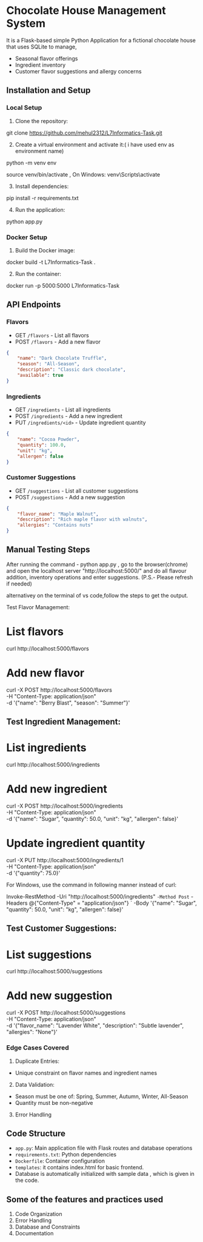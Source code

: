 # Chocolate House Management System

It is a  Flask-based simple Python Application for a fictional chocolate house that uses SQLite to manage,
 - Seasonal flavor offerings 
 - Ingredient inventory
 - Customer flavor suggestions and allergy concerns

## Installation and Setup

### Local Setup

1. Clone the repository:

git clone https://github.com/mehul2312/L7Informatics-Task.git


2. Create a virtual environment and activate it:( i have used env as environment name)

python -m venv env

source venv/bin/activate  , On Windows: venv\Scripts\activate


3. Install dependencies:

pip install -r requirements.txt


4. Run the application:

python app.py


### Docker Setup

1. Build the Docker image:

docker build -t  L7Informatics-Task .


2. Run the container:

docker run -p 5000:5000 L7Informatics-Task


## API Endpoints

### Flavors

- GET `/flavors` - List all flavors
- POST `/flavors` - Add a new flavor

```json
{
    "name": "Dark Chocolate Truffle",
    "season": "All-Season",
    "description": "Classic dark chocolate",
    "available": true
}
```

### Ingredients

- GET `/ingredients` - List all ingredients
- POST `/ingredients` - Add a new ingredient
- PUT `/ingredients/<id>` - Update ingredient quantity

```json
{
    "name": "Cocoa Powder",
    "quantity": 100.0,
    "unit": "kg",
    "allergen": false
}
```

### Customer Suggestions

- GET `/suggestions` - List all customer suggestions
- POST `/suggestions` - Add a new suggestion

```json
{
    "flavor_name": "Maple Walnut",
    "description": "Rich maple flavor with walnuts",
    "allergies": "Contains nuts"
}
```

## Manual Testing Steps
After running the command - python app.py , go to the browser(chrome) and open the localhost server "http://localhost:5000/" and do all flavour addition, inventory operations and  enter suggestions. 
(P.S.- Please refresh if needed)

alternativey on the terminal of vs code,follow the steps to get the output.

Test Flavor Management:

# List flavors
curl http://localhost:5000/flavors

# Add new flavor
curl -X POST http://localhost:5000/flavors \
     -H "Content-Type: application/json" \
     -d '{"name": "Berry Blast", "season": "Summer"}'


## Test Ingredient Management:

# List ingredients
curl http://localhost:5000/ingredients

# Add new ingredient
curl -X POST http://localhost:5000/ingredients \
     -H "Content-Type: application/json" \
     -d '{"name": "Sugar", "quantity": 50.0, "unit": "kg", "allergen": false}'

# Update ingredient quantity
curl -X PUT http://localhost:5000/ingredients/1 \
     -H "Content-Type: application/json" \
     -d '{"quantity": 75.0}'


For Windows, use the command in following manner instead of curl:


Invoke-RestMethod -Uri "http://localhost:5000/ingredients" `
    -Method Post `
    -Headers @{"Content-Type" = "application/json"} `
    -Body '{"name": "Sugar", "quantity": 50.0, "unit": "kg", "allergen": false}'

## Test Customer Suggestions:

# List suggestions
curl http://localhost:5000/suggestions

# Add new suggestion
curl -X POST http://localhost:5000/suggestions \
     -H "Content-Type: application/json" \
     -d '{"flavor_name": "Lavender White", "description": "Subtle lavender", "allergies": "None"}'

### Edge Cases Covered

1. Duplicate Entries:
- Unique constraint on flavor names and ingredient names

2. Data Validation:
- Season must be one of: Spring, Summer, Autumn, Winter, All-Season
- Quantity must be non-negative

3. Error Handling


## Code Structure

- `app.py`: Main application file with Flask routes and database operations
- `requirements.txt`: Python dependencies
- `Dockerfile`: Container configuration
- `templates`: it contains index.html for basic frontend. 
- Database is automatically initialized with sample data , which is given in the code.

## Some of the features and practices used

1. Code Organization
2. Error Handling
3. Database and Constraints
4. Documentation




